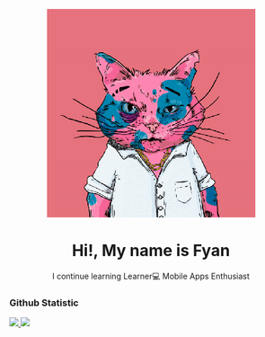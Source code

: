
<p align="center">
<img src="https://raw.githubusercontent.com/rstsfyn/my_porto/main/img/profile/cat.webp">
</p>

<div align="center">
  <h1>Hi!, My name is Fyan</h1>
</div>

<p align="center">
I continue learning
Learner💻
Mobile Apps Enthusiast
</p>

### Github Statistic
<p align="left">
<a href="https://github.com/rstsfyn">
  <img height="180em" src="https://github-readme-stats-eight-theta.vercel.app/api?username=rstsfyn&show_icons=true&theme=algolia&include_all_commits=true&count_private=true"/>
  <img height="180em" src="https://github-readme-stats-eight-theta.vercel.app/api/top-langs/?username=rstsfyn&layout=compact&langs_count=8&theme=algolia"/>
</a>
</p>
